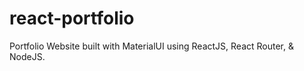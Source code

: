 # react-portfolio
Portfolio Website built with MaterialUI using ReactJS, React Router, &amp; NodeJS.
